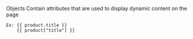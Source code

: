 Objects
	Contain attributes that are used to display dynamic content on the page

	Ex: {{ product.title }} 
		{{ product["title"] }}

	
